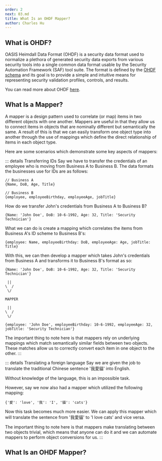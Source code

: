 ```yaml
---
order: 2
next: 03.md
title: What Is an OHDF Mapper?
author: Charles Hu
---
```


## What is OHDF?

OASIS Heimdall Data Format (OHDF) is a security data format used to normalize a plethora of generated security data exports from various security tools into a single common data format usable by the Security Automation Framework (SAF) tool suite. The format is defined by the [OHDF schema](https://saf.mitre.org/framework/normalize/ohdf-schema) and its goal is to provide a simple and intuitive means for representing security validation profiles, controls, and results.

You can read more about OHDF [here](https://saf.mitre.org/framework/normalize).

## What Is a Mapper?

A mapper is a design pattern used to correlate (or map) items in two different objects with one another. Mappers are useful in that they allow us to connect items in objects that are nominally different but semantically the same. A result of this is that we can easily transform one object type into another through the use of mappings which define the direct relationship of items in each object type.

Here are some scenarios which demonstrate some key aspects of mappers:

::: details Transferring IDs
Say we have to transfer the credentials of an employee who is moving from Business A to Business B. The data formats the businesses use for IDs are as follows:
```
// Business A
{Name, DoB, Age, Title}

// Business B
{employee, employeeBirthday, employeeAge, jobTitle}
```
How do we transfer John's credentials from Business A to Business B?
```
{Name: 'John Doe', DoB: 10-6-1992, Age: 32, Title: 'Security Technician'}
```

What we can do is create a mapping which correlates the items from Business A's ID scheme to Business B's:
```
{employee: Name, employeeBirthday: DoB, employeeAge: Age, jobTitle: Title}
```

With this, we can then develop a mapper which takes John's credentials from Business A and transforms it to Business B's format as so:
```
{Name: 'John Doe', DoB: 10-6-1992, Age: 32, Title: 'Security Technician'}

 ||
\  /
 \/

MAPPER

 ||
\  /
 \/

{employee: 'John Doe', employeeBirthday: 10-6-1992, employeeAge: 32, jobTitle: 'Security Technician'}
``` 

The important thing to note here is that mappers rely on underlying mappings which match semantically similar fields between two objects. These matches allow us to correctly convert each item in one object to the other.
:::

::: details Translating a foreign language
Say we are given the job to translate the traditional Chinese sentence '我愛貓' into English.

Without knowledge of the language, this is an impossible task.

However, say we now also had a mapper which utilized the following mapping:
```
{'愛': 'love', '我': 'I', '貓': 'cats'}
```

Now this task becomes much more easier. We can apply this mapper which will translate the sentence from '我愛貓' to 'I love cats' and vice versa.

The important thing to note here is that mappers make translating between two objects trivial, which means that anyone can do it and we can automate mappers to perform object conversions for us.
:::


## What Is an OHDF Mapper?


